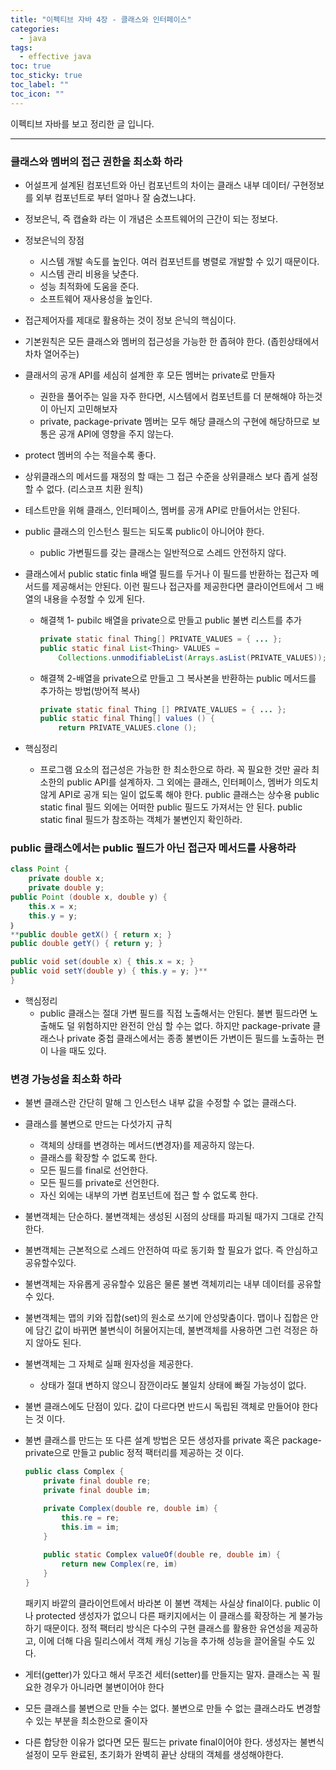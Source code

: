 ```yaml
---
title: "이펙티브 자바 4장 - 클래스와 인터페이스"
categories:
  - java
tags:
  - effective java
toc: true
toc_sticky: true
toc_label: ""
toc_icon: ""
---
```


이펙티브 자바를 보고 정리한 글 입니다. 

---
### 클래스와 멤버의 접근 권한을 최소화 하라

- 어설프게 설계된 컴포넌트와 아닌 컴포넌트의 차이는 클래스 내부 데이터/ 구현정보를 외부 컴포넌트로 부터 얼마나 잘 숨겼느냐다.
- 정보은닉, 즉 캡슐화 라는 이 개념은 소프트웨어의 근간이 되는 정보다.
- 정보은닉의 장점
  - 시스템 개발 속도를 높인다. 여러 컴포넌트를 병렬로 개발할 수 있기 때문이다.
  - 시스템 관리 비용을 낮춘다.
  - 성능 최적화에 도움을 준다.
  - 소프트웨어 재사용성을 높인다.
- 접근제어자를 제대로 활용하는 것이 정보 은닉의 핵심이다.
- 기본원칙은 모든 클래스와 멤버의 접근성을 가능한 한 좁혀야 한다. (좁힌상태에서 차차 열어주는)
- 클래서의 공개 API를 세심히 설계한 후 모든 멤버는 private로 만들자
  - 권한을 풀어주는 일을 자주 한다면, 시스템에서 컴포넌트를 더 분해해야 하는것이 아닌지 고민해보자
  - private, package-private 멤버는 모두 해당 클래스의 구현에 해당하므로 보통은 공개 API에 영향을 주지 않는다.
- protect 멤버의 수는 적을수록 좋다.
- 상위클래스의 메서드를 재정의 할 때는 그 접근 수준을 상위클래스 보다 좁게 설정 할 수 없다. (리스코프 치환 원칙)
- 테스트만을 위해 클래스, 인터페이스, 멤버를 공개 API로 만들어서는 안된다.
- public 클래스의 인스턴스 필드는 되도록 public이 아니어야 한다.
  - public 가변필드를 갖는 클래스는 일반적으로 스레드 안전하지 않다.
- 클래스에서 public static finla 배열 필드를 두거나 이 필드를 반환하는 접근자 메서드를 제공해서는 안된다.
  이런 필드나 접근자를 제공한다면 클라이언트에서 그 배열의 내용을 수정할 수 있게 된다.
  - 해결책 1- pubilc 배열을 private으로 만들고 public 불변 리스트를 추가

    ```java
    private static final Thing[] PRIVATE_VALUES = { ... };
    public static final List<Thing> VALUES =
    	Collections.unmodifiableList(Arrays.asList(PRIVATE_VALUES));
    ```

  - 해결책 2-배열을 private으로 만들고 그 복사본을 반환하는 public 메서드를 추가하는 방법(방어적 복사)

    ```java
    private static final Thing [] PRIVATE_VALUES = { ... };
    public static final Thing[] values () {
    	return PRIVATE_VALUES.clone ();
    ```

- 핵심정리
  - 프로그램 요소의 접근성은 가능한 한 최소한으로 하라. 꼭 필요한 것만 골라 최소한의 public API를 설계하자. 그 외에는 클래스, 인터페이스, 멤버가 의도치 않게 API로 공개 되는 일이 없도록 해야 한다. public 클래스는 상수용 public static final 필드 외에는 어떠한 public 필드도 가져서는 안 된다. public static final 필드가 참조하는 객체가 불변인지 확인하라.

### public 클래스에서는 public 필드가 아닌 접근자 메서드를 사용하라

```java
class Point {
	private double x; 
	private double y;
public Point (double x, double y) {
	this.x = x;
	this.y = y;
｝
**public double getX() { return x; } 
public double getY() { return y; }

public void set(double x) { this.x = x; }
public void setY(double y) { this.y = y; }**
}
```

- 핵심정리
  - public 클래스는 절대 가변 필드를 직접 노출해서는 안된다. 불변 필드라면 노출해도 덜 위험하지만 완전히 안심 할 수는 없다. 하지만 package-private 클래스나 private 중첩 클래스에서는 종종 불변이든 가변이든 필드를 노출하는 편이 나을 때도 있다.

### 변경 가능성을 최소화 하라

- 불변 클래스란 간단히 말해 그 인스턴스 내부 값을 수정할 수 없는 클래스다.
- 클래스를 불변으로 만드는 다섯가지 규칙
  - 객체의 상태를 변경하는 메서드(변경자)를 제공하지 않는다.
  - 클래스를 확장할 수 없도록 한다.
  - 모든 필드를 final로 선언한다.
  - 모든 필드를 private로 선언한다.
  - 자신 외에는 내부의 가변 컴포넌트에 접근 할 수 없도록 한다.
- 불변객체는 단순하다. 불변객체는 생성된 시점의 상태를 파괴될 때가지 그대로 간직한다.
- 불변객체는 근본적으로 스레드 안전하여 따로 동기화 할 필요가 없다. 즉 안심하고 공유할수있다.
- 불변객체는 자유롭게 공유할수 있음은 물론 불변 객체끼리는 내부 데이터를 공유할 수 있다.
- 불변객체는 맵의 키와 집합(set)의 원소로 쓰기에 안성맞춤이다. 맵이나 집합은 안에 담긴 값이 바뀌면 불변식이 허물어지는데, 불변객체를 사용하면 그런 걱정은 하지 않아도 된다.
- 불변객체는 그 자체로 실패 원자성을 제공한다.
  - 상태가 절대 변하지 않으니 잠깐이라도 불일치 상태에 빠질 가능성이 없다.
- 불변 클래스에도 단점이 있다. 값이 다르다면 반드시 독립된 객체로 만들어야 한다는 것 이다.
- 불변 클래스를 만드는 또 다른 설계 방법은 모든 생성자를 private 혹은 package-private으로 만들고 public 정적 팩터리를 제공하는 것 이다.

    ```java
    public class Complex {
    	private final double re;
    	private final double im;
    
    	private Complex(double re, double im) {
    		this.re = re;
    		this.im = im;
    	}
    	
    	public static Complex valueOf(double re, double im) {
    		return new Complex(re, im)
    	}
    }
    ```

  패키지 바깥의 클라이언트에서 바라본 이 불변 객체는 사실상 final이다.
  public 이나 protected 생성자가 없으니 다른 패키지에서는 이 클래스를 확장하는 게 불가능하기 때문이다. 정적 팩터리 방식은 다수의 구현 클래스를 활용한 유연성을 제공하고, 이에 더해 다음 릴리스에서 객체 캐싱 기능을 추가해 성능을 끌어올릴 수도 있다.

- 게터(getter)가 있다고 해서 무조건 세터(setter)를 만들지는 말자.
  클래스는 꼭 필요한 경우가 아니라면 불변이어야 한다
- 모든 클래스를 불변으로 만들 수는 없다. 불변으로 만들 수 없는 클래스라도 변경할 수 있는 부분을 최소한으로 줄이자
- 다른 합당한 이유가 없다면 모든 필드는 private final이어야 한다.
  생성자는 불변식 설정이 모두 완료된, 초기화가 완벽히 끝난 상태의 객체를 생성해야한다.
